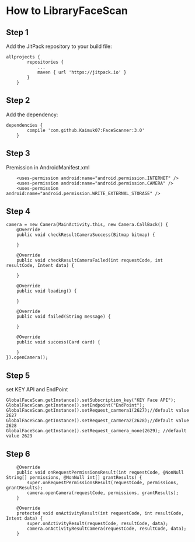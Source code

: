 How to LibraryFaceScan
========
Step 1
--------

Add the JitPack repository to your build file:
```
allprojects {
		repositories {
			...
			maven { url 'https://jitpack.io' }
		}
	}
```
Step 2
--------

Add the dependency:
```
dependencies {
		compile 'com.github.Kaimuk07:FaceScanner:3.0'
	}
```

Step 3
--------
Premission in AndroidManifest.xml
```
	<uses-permission android:name="android.permission.INTERNET" />
    <uses-permission android:name="android.permission.CAMERA" />
    <uses-permission android:name="android.permission.WRITE_EXTERNAL_STORAGE" />
```


Step 4
--------

```
camera = new Camera(MainActivity.this, new Camera.CallBack() {
    @Override
    public void checkResultCameraSuccess(Bitmap bitmap) {
                  
    }
	
    @Override
    public void checkResultCameraFailed(int requestCode, int resultCode, Intent data) {
	
    }
	
    @Override
    public void loading() {
	
    }
	
    @Override
    public void failed(String message) {
	
    }
	
    @Override
    public void success(Card card) {
	
    }
}).openCamera();
```

Step 5
--------
set KEY API and EndPoint
```
GlobalFaceScan.getInstance().setSubscription_key("KEY Face API");
GlobalFaceScan.getInstance().setEndpoint("EndPoint");
GlobalFaceScan.getInstance().setRequest_carmera1(2627);//default value 2627
GlobalFaceScan.getInstance().setRequest_carmera2(2628);//default value 2628
GlobalFaceScan.getInstance().setRequest_carmera_none(2629); //default value 2629
```

Step 6
--------
```
    @Override
    public void onRequestPermissionsResult(int requestCode, @NonNull String[] permissions, @NonNull int[] grantResults) {
        super.onRequestPermissionsResult(requestCode, permissions, grantResults);
        camera.openCamera(requestCode, permissions, grantResults);
    }

    @Override
    protected void onActivityResult(int requestCode, int resultCode, Intent data) {
        super.onActivityResult(requestCode, resultCode, data);
        camera.onActivityResultCamera(requestCode, resultCode, data);
    }
```
